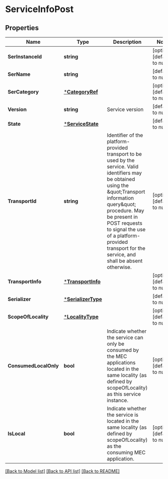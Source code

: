 # ServiceInfoPost

## Properties
Name | Type | Description | Notes
------------ | ------------- | ------------- | -------------
**SerInstanceId** | **string** |  | [optional] [default to null]
**SerName** | **string** |  | [default to null]
**SerCategory** | [***CategoryRef**](CategoryRef.md) |  | [optional] [default to null]
**Version** | **string** | Service version | [default to null]
**State** | [***ServiceState**](ServiceState.md) |  | [default to null]
**TransportId** | **string** | Identifier of the platform-provided transport to be used by the service. Valid identifiers may be obtained using the \&quot;Transport information query\&quot; procedure. May be present in POST requests to signal the use of a platform-provided transport for the service, and shall be absent otherwise. | [optional] [default to null]
**TransportInfo** | [***TransportInfo**](TransportInfo.md) |  | [optional] [default to null]
**Serializer** | [***SerializerType**](SerializerType.md) |  | [default to null]
**ScopeOfLocality** | [***LocalityType**](LocalityType.md) |  | [optional] [default to null]
**ConsumedLocalOnly** | **bool** | Indicate whether the service can only be consumed by the MEC applications located in the same locality (as defined by scopeOfLocality) as this service instance. | [optional] [default to null]
**IsLocal** | **bool** | Indicate whether the service is located in the same locality (as defined by scopeOfLocality) as the consuming MEC application. | [optional] [default to null]

[[Back to Model list]](../README.md#documentation-for-models) [[Back to API list]](../README.md#documentation-for-api-endpoints) [[Back to README]](../README.md)


